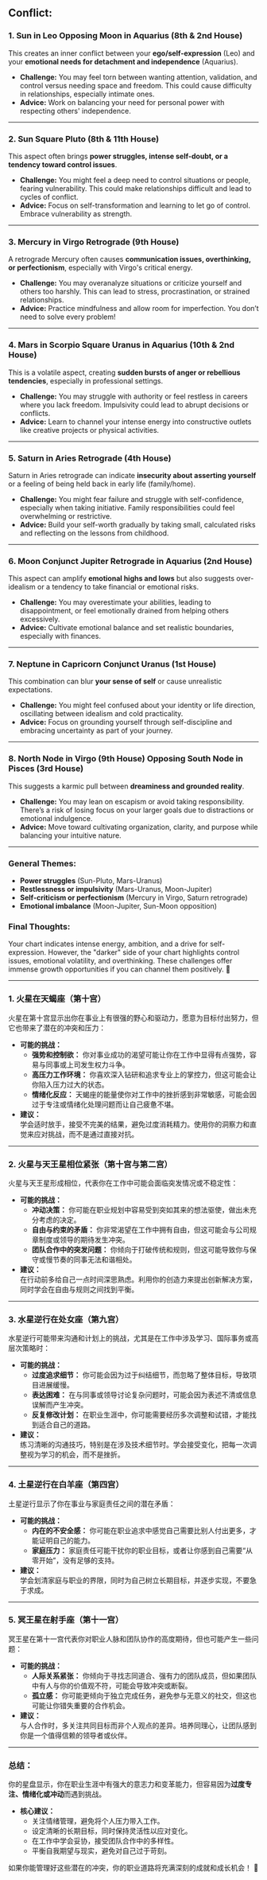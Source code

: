 Conflict:
---

### 1. **Sun in Leo Opposing Moon in Aquarius (8th & 2nd House)**  
This creates an inner conflict between your **ego/self-expression** (Leo) and your **emotional needs for detachment and independence** (Aquarius).  
- **Challenge:** You may feel torn between wanting attention, validation, and control versus needing space and freedom. This could cause difficulty in relationships, especially intimate ones.  
- **Advice:** Work on balancing your need for personal power with respecting others' independence.

---

### 2. **Sun Square Pluto (8th & 11th House)**  
This aspect often brings **power struggles, intense self-doubt, or a tendency toward control issues**.  
- **Challenge:** You might feel a deep need to control situations or people, fearing vulnerability. This could make relationships difficult and lead to cycles of conflict.  
- **Advice:** Focus on self-transformation and learning to let go of control. Embrace vulnerability as strength.

---

### 3. **Mercury in Virgo Retrograde (9th House)**  
A retrograde Mercury often causes **communication issues, overthinking, or perfectionism**, especially with Virgo's critical energy.  
- **Challenge:** You may overanalyze situations or criticize yourself and others too harshly. This can lead to stress, procrastination, or strained relationships.  
- **Advice:** Practice mindfulness and allow room for imperfection. You don’t need to solve every problem!

---

### 4. **Mars in Scorpio Square Uranus in Aquarius (10th & 2nd House)**  
This is a volatile aspect, creating **sudden bursts of anger or rebellious tendencies**, especially in professional settings.  
- **Challenge:** You may struggle with authority or feel restless in careers where you lack freedom. Impulsivity could lead to abrupt decisions or conflicts.  
- **Advice:** Learn to channel your intense energy into constructive outlets like creative projects or physical activities.

---

### 5. **Saturn in Aries Retrograde (4th House)**  
Saturn in Aries retrograde can indicate **insecurity about asserting yourself** or a feeling of being held back in early life (family/home).  
- **Challenge:** You might fear failure and struggle with self-confidence, especially when taking initiative. Family responsibilities could feel overwhelming or restrictive.  
- **Advice:** Build your self-worth gradually by taking small, calculated risks and reflecting on the lessons from childhood.

---

### 6. **Moon Conjunct Jupiter Retrograde in Aquarius (2nd House)**  
This aspect can amplify **emotional highs and lows** but also suggests over-idealism or a tendency to take financial or emotional risks.  
- **Challenge:** You may overestimate your abilities, leading to disappointment, or feel emotionally drained from helping others excessively.  
- **Advice:** Cultivate emotional balance and set realistic boundaries, especially with finances.

---

### 7. **Neptune in Capricorn Conjunct Uranus (1st House)**  
This combination can blur **your sense of self** or cause unrealistic expectations.  
- **Challenge:** You might feel confused about your identity or life direction, oscillating between idealism and cold practicality.  
- **Advice:** Focus on grounding yourself through self-discipline and embracing uncertainty as part of your journey.

---

### 8. **North Node in Virgo (9th House) Opposing South Node in Pisces (3rd House)**  
This suggests a karmic pull between **dreaminess and grounded reality**.  
- **Challenge:** You may lean on escapism or avoid taking responsibility. There’s a risk of losing focus on your larger goals due to distractions or emotional indulgence.  
- **Advice:** Move toward cultivating organization, clarity, and purpose while balancing your intuitive nature.

---

### General Themes:  
- **Power struggles** (Sun-Pluto, Mars-Uranus)  
- **Restlessness or impulsivity** (Mars-Uranus, Moon-Jupiter)  
- **Self-criticism or perfectionism** (Mercury in Virgo, Saturn retrograde)  
- **Emotional imbalance** (Moon-Jupiter, Sun-Moon opposition)  

### Final Thoughts:  
Your chart indicates intense energy, ambition, and a drive for self-expression. However, the "darker" side of your chart highlights control issues, emotional volatility, and overthinking. These challenges offer immense growth opportunities if you can channel them positively. 🌟



---

### 1. **火星在天蝎座（第十宫）**  
火星在第十宫显示出你在事业上有很强的野心和驱动力，愿意为目标付出努力，但它也带来了潜在的冲突和压力：  
- **可能的挑战：**  
  - **强势和控制欲：** 你对事业成功的渴望可能让你在工作中显得有点强势，容易与同事或上司发生权力斗争。  
  - **高压力工作环境：** 你喜欢深入钻研和追求专业上的掌控力，但这可能会让你陷入压力过大的状态。  
  - **情绪化反应：** 天蝎座的能量使你对工作中的挫折感到非常敏感，可能会因过于专注或情绪化处理问题而让自己疲惫不堪。  
- **建议：**  
  学会适时放手，接受不完美的结果，避免过度消耗精力。使用你的洞察力和直觉来应对挑战，而不是通过直接对抗。

---

### 2. **火星与天王星相位紧张（第十宫与第二宫）**  
火星与天王星形成相位，代表你在工作中可能会面临突发情况或不稳定性：  
- **可能的挑战：**  
  - **冲动决策：** 你可能在职业规划中容易受到突如其来的想法驱使，做出未充分考虑的决定。  
  - **自由与约束的矛盾：** 你非常渴望在工作中拥有自由，但这可能会与公司规章制度或领导的期待发生冲突。  
  - **团队合作中的突发问题：** 你倾向于打破传统和规则，但这可能导致你与保守或慢节奏的同事无法和谐相处。  
- **建议：**  
  在行动前多给自己一点时间深思熟虑。利用你的创造力来提出创新解决方案，同时学会在自由与规则之间找到平衡。

---

### 3. **水星逆行在处女座（第九宫）**  
水星逆行可能带来沟通和计划上的挑战，尤其是在工作中涉及学习、国际事务或高层次策略时：  
- **可能的挑战：**  
  - **过度追求细节：** 你可能会因为过于纠结细节，而忽略了整体目标，导致项目进展缓慢。  
  - **表达困难：** 在与同事或领导讨论复杂问题时，可能会因为表述不清或信息误解而产生冲突。  
  - **反复修改计划：** 在职业生涯中，你可能需要经历多次调整和试错，才能找到适合自己的道路。  
- **建议：**  
  练习清晰的沟通技巧，特别是在涉及技术细节时。学会接受变化，把每一次调整视为学习的机会，而不是挫折。

---

### 4. **土星逆行在白羊座（第四宫）**  
土星逆行显示了你在事业与家庭责任之间的潜在矛盾：  
- **可能的挑战：**  
  - **内在的不安全感：** 你可能在职业追求中感觉自己需要比别人付出更多，才能证明自己的能力。  
  - **家庭压力：** 家庭责任可能干扰你的职业目标，或者让你感到自己需要“从零开始”，没有足够的支持。  
- **建议：**  
  学会划清家庭与职业的界限，同时为自己树立长期目标，并逐步实现，不要急于求成。

---

### 5. **冥王星在射手座（第十一宫）**  
冥王星在第十一宫代表你对职业人脉和团队协作的高度期待，但也可能产生一些问题：  
- **可能的挑战：**  
  - **人际关系紧张：** 你倾向于寻找志同道合、强有力的团队成员，但如果团队中有人与你的价值观不符，可能会导致冲突或断裂。  
  - **孤立感：** 你可能更倾向于独立完成任务，避免参与无意义的社交，但这也可能让你错失重要的合作机会。  
- **建议：**  
  与人合作时，多关注共同目标而非个人观点的差异。培养同理心，让团队感到你是一个值得信赖的领导者或伙伴。

---

### 总结：  
你的星盘显示，你在职业生涯中有强大的意志力和变革能力，但容易因为**过度专注、情绪化或冲动**而遇到挑战。  
- **核心建议：**  
  - 关注情绪管理，避免将个人压力带入工作。  
  - 设定清晰的长期目标，同时保持灵活性以应对变化。  
  - 在工作中学会妥协，接受团队合作中的多样性。  
  - 平衡自我期望与现实，避免对自己过于苛刻。  

如果你能管理好这些潜在的冲突，你的职业道路将充满深刻的成就和成长机会！ 🌟